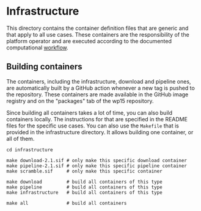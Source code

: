# Infrastructure

This directory contains the container definition files that are generic
and that apply to all use cases. These containers are the responsibility
of the platform operator and are executed according to the documented
computational [workflow](../docs/workflow.md).

## Building containers

The containers, including the infrastructure, download and pipeline ones, are automatically built by a GitHub action whenever a new tag is pushed to the repository. These containers are made available in the GitHub image registry and on the "packages" tab of the wp15 repository.

Since building all containers takes a lot of time, you can also build containers locally. The instructions for that are specified in the README files for the specific use cases. You can also use the `Makefile` that is provided in the infrastructure directory. It allows building one container, or all of them.

    cd infrastructure
    
    make download-2.1.sif # only make this specific download container
    make pipeline-2.1.sif # only make this specific pipeline container
    make scramble.sif     # only make this specific container

    make download         # build all containers of this type
    make pipeline         # build all containers of this type
    make infrastructure   # build all containers of this type

    make all              # build all containers

